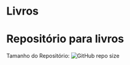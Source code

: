 # Livros
# Repositório para livros
Tamanho do Repositório: ![GitHub repo size](https://img.shields.io/github/repo-size/Leal2021/Livros)
